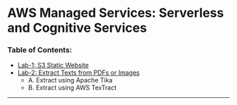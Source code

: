 # AWS Managed Services: Serverless and Cognitive Services

### Table of Contents:
<!-- TOC -->
- [Lab-1: S3 Static Website](s3-static-site/README.md)
- [Lab-2: Extract Texts from PDFs or Images](extractors/README.md)
    - A. Extract using Apache Tika 
    - B. Extract using AWS TexTract
---

